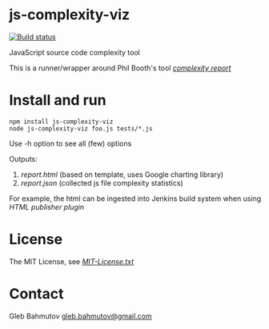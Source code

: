 js-complexity-viz
=================

[![Build status][ci-image]][ci-status]

JavaScript source code complexity tool

This is a runner/wrapper around Phil Booth's tool [*complexity report*](https://github.com/philbooth/complexityReport.js "Complexity report at github")

Install and run
===============

	npm install js-complexity-viz
	node js-complexity-viz foo.js tests/*.js

Use -h option to see all (few) options

Outputs: 

1. *report.html* (based on template, uses Google charting library)
2. *report.json* (collected js file complexity statistics)

For example, the html can be ingested into Jenkins build system when using *HTML publisher plugin*

License
=======

The MIT License, see [*MIT-License.txt*](js-complexity-viz/blob/master/MIT-License.txt "MIT-License.txt")

Contact
=======

Gleb Bahmutov <gleb.bahmutov@gmail.com>

[ci-image]: https://secure.travis-ci.org/bahmutov/js-complexity-viz.png?branch=master
[ci-status]: http://travis-ci.org/#!/bahmutov/js-complexity-viz